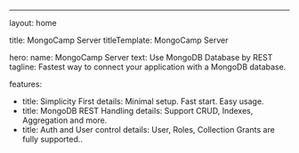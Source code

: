 ---
layout: home

title: MongoCamp Server
titleTemplate: MongoCamp Server

hero:
  name: MongoCamp Server
  text: Use MongoDB Database by REST
  tagline: Fastest way to connect your application with a MongoDB database.

features:
  - title: Simplicity First
    details: Minimal setup. Fast start. Easy usage.
  - title: MongoDB REST Handling
    details: Support CRUD, Indexes, Aggregation and more.
  - title: Auth and User control
    details: User, Roles, Collection Grants are fully supported..
